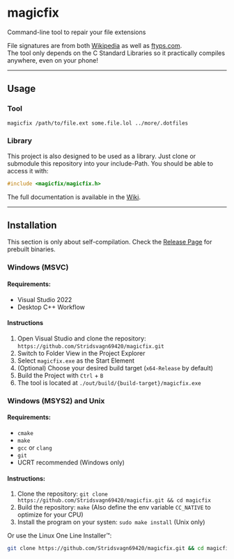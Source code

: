 # magicfix
Command-line tool to repair your file extensions

File signatures are from both [Wikipedia](https://en.wikipedia.org/wiki/List_of_file_signatures) as well as [ftyps.com](https://www.ftyps.com/).  
The tool only depends on the C Standard Libraries so it practically compiles anywhere, even on your phone!

<hr>

## Usage
### Tool
```bash
magicfix /path/to/file.ext some.file.lol ../more/.dotfiles
```

### Library
This project is also designed to be used as a library. Just clone or submodule this repository into your include-Path. You should be able to access it with:
```c
#include <magicfix/magicfix.h>
```
The full documentation is available in the [Wiki](https://github.com/Stridsvagn69420/magicfix/wiki/libmagicfix).

<hr>

## Installation
This section is only about self-compilation. Check the [Release Page](https://github.com/Stridsvagn69420/magicfix/releases) for prebuilt binaries.

### Windows (MSVC)
#### Requirements:
- Visual Studio 2022
- Desktop C++ Workflow

#### Instructions
1. Open Visual Studio and clone the repository: `https://github.com/Stridsvagn69420/magicfix.git`
2. Switch to Folder View in the Project Explorer
3. Select `magicfix.exe` as the Start Element
4. (Optional) Choose your desired build target (`x64-Release` by default)
5. Build the Project with `Ctrl` + `B`
6. The tool is located at `./out/build/{build-target}/magicfix.exe`

### Windows (MSYS2) and Unix
#### Requirements:
- `cmake`
- `make`
- `gcc` or `clang`
- `git`
- UCRT recommended (Windows only)

#### Instructions:
1. Clone the repository: `git clone https://github.com/Stridsvagn69420/magicfix.git && cd magicfix`
2. Build the repository: `make` (Also define the env variable `CC_NATIVE` to optimize for your CPU)
3. Install the program on your systen: `sudo make install` (Unix only)

Or use the Linux One Line Installer™️:
```bash
git clone https://github.com/Stridsvagn69420/magicfix.git && cd magicfix && make && sudo make install && make clean && cd .. && rm -rf magicfix
```
